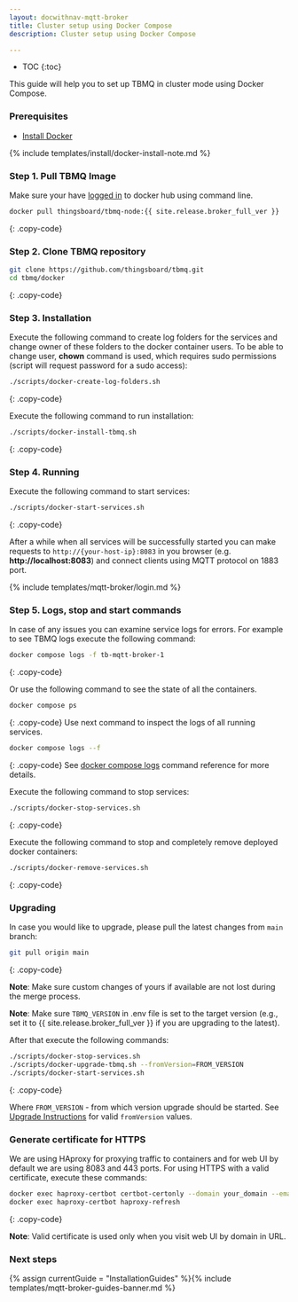 ```yaml
---
layout: docwithnav-mqtt-broker
title: Cluster setup using Docker Compose
description: Cluster setup using Docker Compose

---
```


* TOC
{:toc}


This guide will help you to set up TBMQ in cluster mode using Docker Compose.

### Prerequisites

- [Install Docker](https://docs.docker.com/engine/installation/)

{% include templates/install/docker-install-note.md %}

### Step 1. Pull TBMQ Image

Make sure your have [logged in](https://docs.docker.com/engine/reference/commandline/login/) to docker hub using command line.

```bash
docker pull thingsboard/tbmq-node:{{ site.release.broker_full_ver }}
```
{: .copy-code}

### Step 2. Clone TBMQ repository

```bash
git clone https://github.com/thingsboard/tbmq.git
cd tbmq/docker
```
{: .copy-code}

### Step 3. Installation

Execute the following command to create log folders for the services and change owner of these folders to the docker container users.
To be able to change user, **chown** command is used, which requires sudo permissions (script will request password for a sudo access):

```bash
./scripts/docker-create-log-folders.sh
```
{: .copy-code}

Execute the following command to run installation:

```bash
./scripts/docker-install-tbmq.sh
```
{: .copy-code}

### Step 4. Running

Execute the following command to start services:

```bash
./scripts/docker-start-services.sh
```
{: .copy-code}

After a while when all services will be successfully started you can make requests to `http://{your-host-ip}:8083` 
in you browser (e.g. **http://localhost:8083**) and connect clients using MQTT protocol on 1883 port.

{% include templates/mqtt-broker/login.md %}

### Step 5. Logs, stop and start commands

In case of any issues you can examine service logs for errors.
For example to see TBMQ logs execute the following command:

```bash
docker compose logs -f tb-mqtt-broker-1
```
{: .copy-code}

Or use the following command to see the state of all the containers.
```bash
docker compose ps
```
{: .copy-code}
Use next command to inspect the logs of all running services.
```bash
docker compose logs --f
```
{: .copy-code}
See [docker compose logs](https://docs.docker.com/compose/reference/logs/) command reference for more details.

Execute the following command to stop services:

```bash
./scripts/docker-stop-services.sh
```
{: .copy-code}

Execute the following command to stop and completely remove deployed docker containers:

```bash
./scripts/docker-remove-services.sh
```
{: .copy-code}

### Upgrading

In case you would like to upgrade, please pull the latest changes from `main` branch:

```bash
git pull origin main
```
{: .copy-code}

**Note**: Make sure custom changes of yours if available are not lost during the merge process.

**Note**: Make sure `TBMQ_VERSION` in .env file is set to the target version (e.g., set it to {{ site.release.broker_full_ver }} if you are upgrading to the latest).

After that execute the following commands:

```bash
./scripts/docker-stop-services.sh
./scripts/docker-upgrade-tbmq.sh --fromVersion=FROM_VERSION
./scripts/docker-start-services.sh
```
{: .copy-code}

Where `FROM_VERSION` - from which version upgrade should be started. 
See [Upgrade Instructions](/docs/mqtt-broker/install/upgrade-instructions/) for valid `fromVersion` values.

### Generate certificate for HTTPS

We are using HAproxy for proxying traffic to containers and for web UI by default we are using 8083 and 443 ports. 
For using HTTPS with a valid certificate, execute these commands:

```bash
docker exec haproxy-certbot certbot-certonly --domain your_domain --email your_email
docker exec haproxy-certbot haproxy-refresh
```
{: .copy-code}

**Note**: Valid certificate is used only when you visit web UI by domain in URL.

### Next steps

{% assign currentGuide = "InstallationGuides" %}{% include templates/mqtt-broker-guides-banner.md %}
